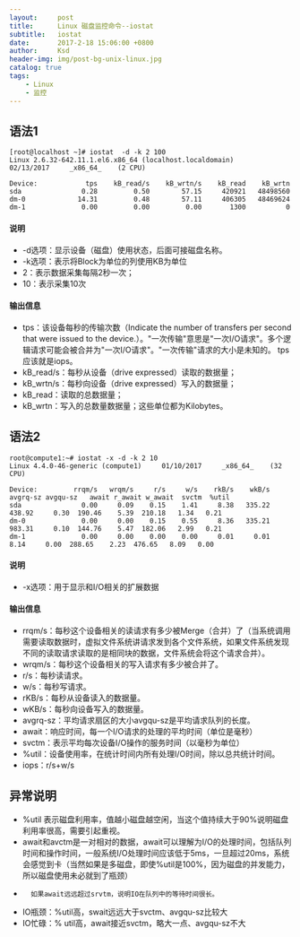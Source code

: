 ```yaml
---
layout:     post
title:      Linux 磁盘监控命令--iostat
subtitle:   iostat
date:       2017-2-18 15:06:00 +0800
author:     Ksd
header-img: img/post-bg-unix-linux.jpg
catalog: true
tags:
    - Linux
    - 监控
---
```


## 语法1  
```
[root@localhost ~]# iostat  -d -k 2 100
Linux 2.6.32-642.11.1.el6.x86_64 (localhost.localdomain)     02/13/2017     _x86_64_    (2 CPU)

Device:            tps    kB_read/s    kB_wrtn/s    kB_read    kB_wrtn
sda               0.28         0.50        57.15     420921   48498560
dm-0             14.31         0.48        57.11     406305   48469624
dm-1              0.00         0.00         0.00       1300          0

```  

#### 说明  
- -d选项：显示设备（磁盘）使用状态，后面可接磁盘名称。
- -k选项：表示将Block为单位的列使用KB为单位
- 2：表示数据采集每隔2秒一次；
- 10：表示采集10次  

#### 输出信息  

- tps：该设备每秒的传输次数（Indicate the number of transfers per second that were issued to the device.）。"一次传输"意思是"一次I/O请求"。多个逻辑请求可能会被合并为"一次I/O请求"。"一次传输"请求的大小是未知的。 tps应该就是iops。
- kB_read/s：每秒从设备（drive expressed）读取的数据量；
- kB_wrtn/s：每秒向设备（drive expressed）写入的数据量；
- kB_read：读取的总数据量；
- kB_wrtn：写入的总数量数据量；这些单位都为Kilobytes。


## 语法2  

```
root@compute1:~# iostat -x -d -k 2 10
Linux 4.4.0-46-generic (compute1)     01/10/2017     _x86_64_    (32 CPU)

Device:         rrqm/s   wrqm/s     r/s     w/s    rkB/s    wkB/s avgrq-sz avgqu-sz   await r_await w_await  svctm  %util
sda               0.00     0.09    0.15    1.41     8.38   335.22   438.92     0.30  190.46    5.39  210.18   1.34   0.21
dm-0              0.00     0.00    0.15    0.55     8.36   335.21   983.31     0.10  144.76    5.47  182.06   2.99   0.21
dm-1              0.00     0.00    0.00    0.00     0.01     0.01     8.14     0.00  288.65    2.23  476.65   8.09   0.00

```  
#### 说明  

- -x选项：用于显示和I/O相关的扩展数据  

#### 输出信息  

- rrqm/s：每秒这个设备相关的读请求有多少被Merge（合并）了（当系统调用需要读取数据时，虚拟文件系统讲请求发到各个文件系统，如果文件系统发现不同的读取请求读取的是相同块的数据，文件系统会将这个请求合并）。
- wrqm/s：每秒这个设备相关的写入请求有多少被合并了。
- r/s：每秒读请求。
- w/s：每秒写请求。
- rKB/s：每秒从设备读入的数据量。
- wKB/s：每秒向设备写入的数据量。
- avgrq-sz：平均请求扇区的大小avgqu-sz是平均请求队列的长度。
- await：响应时间，每一个I/O请求的处理的平均时间（单位是毫秒）
- svctm：表示平均每次设备I/O操作的服务时间（以毫秒为单位）
- %util：设备使用率，在统计时间内所有处理I/O时间，除以总共统计时间。
- iops：r/s+w/s

## 异常说明  

- %util 表示磁盘利用率，值越小磁盘越空闲，当这个值持续大于90%说明磁盘利用率很高，需要引起重视。
- await和avctm是一对相对的数据，await可以理解为I/O的处理时间，包括队列时间和操作时间，一般系统I/O处理时间应该低于5ms，一旦超过20ms，系统会感觉到卡（当然如果是多磁盘，即使%util是100%，因为磁盘的并发能力，所以磁盘使用未必就到了瓶颈）
-       如果await远远超过srvtm，说明IO在队列中的等待时间很长。
- IO瓶颈：%util高，swait远远大于svctm、avgqu-sz比较大
- IO忙碌：% util高，await接近svctm，略大一点、avgqu-sz不大







 







